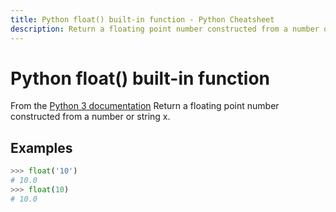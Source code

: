 ```yaml
---
title: Python float() built-in function - Python Cheatsheet
description: Return a floating point number constructed from a number or string x.
---
```


# Python float() built-in function

<base-disclaimer>
  <base-disclaimer-title>
    From the <a target="_blank" href="https://docs.python.org/3/library/functions.html#float">Python 3 documentation</a>
  </base-disclaimer-title>
  <base-disclaimer-content>
   Return a floating point number constructed from a number or string x.
  </base-disclaimer-content>
</base-disclaimer>

## Examples

```python
>>> float('10')
# 10.0
>>> float(10)
# 10.0
```
